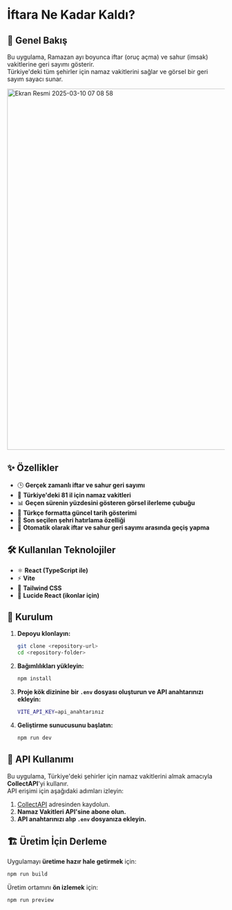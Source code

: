 # İftara Ne Kadar Kaldı?  

## 🕌 Genel Bakış  
Bu uygulama, Ramazan ayı boyunca iftar (oruç açma) ve sahur (imsak) vakitlerine geri sayımı gösterir.  
Türkiye'deki tüm şehirler için namaz vakitlerini sağlar ve görsel bir geri sayım sayacı sunar.  

<img width="835" alt="Ekran Resmi 2025-03-10 07 08 58" src="https://github.com/user-attachments/assets/7a9bece5-b428-48b9-8d16-dbe4beba02da" />


## ✨ Özellikler  
- 🕒 **Gerçek zamanlı iftar ve sahur geri sayımı**  
- 📍 **Türkiye'deki 81 il için namaz vakitleri**  
- 📊 **Geçen sürenin yüzdesini gösteren görsel ilerleme çubuğu**  
- 📅 **Türkçe formatta güncel tarih gösterimi**  
- 💾 **Son seçilen şehri hatırlama özelliği**  
- 🔄 **Otomatik olarak iftar ve sahur geri sayımı arasında geçiş yapma**  

## 🛠 Kullanılan Teknolojiler  
- ⚛️ **React (TypeScript ile)**  
- ⚡ **Vite**  
- 🎨 **Tailwind CSS**  
- 🔗 **Lucide React (ikonlar için)**  

## 🚀 Kurulum  

1. **Depoyu klonlayın:**  
   ```sh  
   git clone <repository-url>  
   cd <repository-folder>  
   ```  
2. **Bağımlılıkları yükleyin:**  
   ```sh  
   npm install  
   ```  
3. **Proje kök dizinine bir `.env` dosyası oluşturun ve API anahtarınızı ekleyin:**  
   ```sh  
   VITE_API_KEY=api_anahtarınız  
   ```  
4. **Geliştirme sunucusunu başlatın:**  
   ```sh  
   npm run dev  
   ```  

## 🔗 API Kullanımı  
Bu uygulama, Türkiye'deki şehirler için namaz vakitlerini almak amacıyla **CollectAPI**'yi kullanır.  
API erişimi için aşağıdaki adımları izleyin:  

1. [CollectAPI](https://collectapi.com/) adresinden kaydolun.  
2. **Namaz Vakitleri API'sine abone olun.**  
3. **API anahtarınızı alıp `.env` dosyanıza ekleyin.**  


## 🏗 Üretim İçin Derleme  

Uygulamayı **üretime hazır hale getirmek** için:  
```sh  
npm run build  
```  
Üretim ortamını **ön izlemek** için:  
```sh  
npm run preview  
```  

